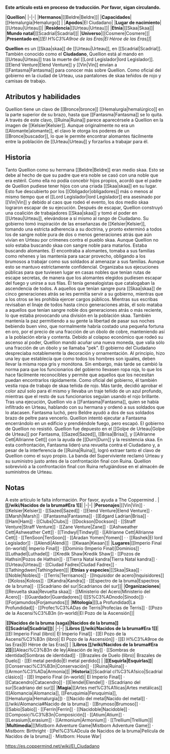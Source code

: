 **Este artículo está en proceso de traducción. Por favor, sigan circulando.**


|**Quellion**|
|-|-|
|**Hermanos**|[[Beldre\|Beldre]]|
|**Capacidades**|[[Hemalurgia\|Hemalurgo]] |
|**Apodos**|El Ciudadano|
|**Lugar de nacimiento**|[[Urteau\|Urteau]]|
|**Residencia**|[[Urteau\|Urteau]]|
|**Etnia**|[[Skaa\|Skaa]]|
|**Mundo natal**|[[Scadrial\|Scadrial]]|
|**Universo**|[[Cosmere\|Cosmere]]|
|**Presentado en**|*[[El H%C3%A9roe de las Eras\|El Héroe de las Eras]]*|

**Quellion** es un [[Skaa\|skaa]] de [[Urteau\|Urteau]], en [[Scadrial\|Scadrial]].
También conocido como el **Ciudadano**, Quellion está al mando en [[Urteau\|Urteau]] tras la muerte del [[Lord Legislador\|lord Legislador]]. [[Elend Venture\|Elend Venture]] y [[Vin\|Vin]] envían a [[Fantasma\|Fantasma]] para conocer más sobre Quellion. Como oficial del gobierno en la ciudad de Urteau, usa pantalones de skaa teñidos de rojo y camisas de trabajo.

## Atributos y habilidades
Quellion tiene un clavo de [[Bronce\|bronce]] [[Hemalurgia\|hemalúrgico]] en la parte superior de su brazo, hasta que [[Fantasma\|Fantasma]] se lo quita. A través de este clavo, [[Ruina\|Ruina]] parece aparecérsele a Quellion en la imagen de [[Kelsier\|Kelsier]]. Aunque originalmente no era un [[Alomante\|alomante]], el clavo le otorga los poderes de un [[Bronce\|buscador]], lo que le permite encontrar alomantes fácilmente entre la población de [[Urteau\|Urteau]] y forzarlos a trabajar para él.

## Historia
Tanto Quellion como su hermana [[Beldre\|Beldre]] eran medio skaa. Esto se debe al hecho de que su padre que era noble se casó con una noble que era estéril. Como ella no podía concebir hijos propios, acordó que el padre de Quellion pudiese tener hijos con una criada [[Skaa\|skaa]] en su lugar. Esto fue descubierto por los [[Obligador\|obligadores]] más o menos al mismo tiempo que el [[Lord Legislador\|lord Legislador]] era asesinado por [[Vin\|Vin]] y debido al caos que rodeó el evento, los dos medio skaa lograron escapar de su ejecución.
Después de escapar, Quellion construyó una coalición de trabajadores [[Skaa\|skaa]] y tomó el poder en [[Urteau\|Urteau]], elevándose a sí mismo al rango de Ciudadano. Su gobierno tomó inspiración de las enseñanzas de [[Kelsier\|Kelsier]], tomando una estricta adherencia a su doctrina, y pronto exterminó a todos los de sangre noble pura de dos o menos generaciones atrás que aún vivían en Urteau por crímenes contra el pueblo skaa.
Aunque Quellion no solo estaba buscando skaa con sangre noble para matarlos. Estaba buscando alomantes. Él encontraba a alomantes, tomaba a sus familias como rehenes y las mantenía para sacar provecho, obligando a los brumosos a trabajar como sus soldados al amenazar a sus familias. Aunque esto se mantuvo estrictamente confidencial. Organizaba sus ejecuciones públicas para que tuviesen lugar en casas nobles que tenían rutas de escape secretas, de manera que los alomantes elegidos pudiesen escapar del fuego y unirse a sus filas.
Él tenía genealogistas que catalogaban la ascendencia de todos. A aquellos que tenían sangre pura [[Skaa\|skaa]] de cinco generaciones atrás se les permitía servir a su gobierno, mientras que a los otros se les prohibía ejercer cargos públicos. Mientras sus escribas revisaban el linaje de todos hasta cinco generaciones atrás, él solo mataba a aquellos que tenían sangre noble dos generaciones atrás o más reciente, lo que estaba provocando una división en la población skaa.
También mantenía la paz permitiendo a su gente la libertad de pasar sus noches bebiendo buen vino, que normalmente habría costado una pequeña fortuna en oro, por el precio de una fracción de un óbolo de cobre, manteniendo así a la población ebria y contenta.
Debido al colapso económico que rodeó su ascenso al poder, Quellion mandó acuñar una nueva moneda, que valía sólo una fracción de un óbolo y se llamaba "pek".
El gobierno del Ciudadano despreciaba notablemente la decoración y ornamentación. Al principio, hizo una ley que establecía que como todos los hombres son iguales, deben llevar la misma ropa gris y monótona. Sin embargo, más tarde se cambió la norma para que los funcionarios del gobierno llevasen ropa roja, lo que los hace fácilmente reconocibles y permite que aquellos que los necesitan puedan encontrarlos rápidamente. Como oficial del gobierno, él también vestía ropa de trabajo de skaa teñida de rojo. Más tarde, decidió aprobar el color azul solo para él mismo y llevaba un traje teñido de un azul profundo, mientras que el resto de sus funcionarios seguían usando el rojo brillante.
Tras una ejecución, Quellion vio a [[Fantasma\|Fantasma]], quien se había infiltrado en Urteau, hablando con su hermana y ordenó a sus soldados que lo atacasen. Fantasma luchó, pero Beldre ayudó a dos de sus soldados brazo de peltre para vencerlo. Quellion intentó ejecutar a Fantasma encerrándolo en un edificio y prendiéndole fuego, pero escapó.
El gobierno de Quellion no resistió. Quellion fue depuesto en el [[Golpe de Urteau\|Golpe de Urteau]] por Fantasma, [[Sazed\|Sazed]], [[Brisa\|Brisa]], y [[Allrianne Cett\|Allrianne Cett]] con la ayuda de [[Durn\|Durn]] y la resistencia skaa. En esta confrontación, Fantasma lideró una revuelta contra el Ciudadano y, a pesar de la interferencia de [[Ruina\|Ruina]], logró extraer tanto el clavo de Quellion como el suyo propio. La banda del Superviviente reclamó Urteau y su suministro justo antes de la confrontación final con Ruina.
Quellion sobrevivió a la confrontación final con Ruina refugiándose en el almacén de suministros de Urteau.

## Notas

A este artículo le falta información. Por favor, ayuda a The Coppermind .
|**[[/wiki/Nacidos de la bruma#Era 1]]**|
|-|-|
|**Personajes**|[[Vin\|Vin]] · [[Kelsier\|Kelsier]] · [[Sazed\|Sazed]] · [[Elend Venture\|Elend Venture]] · [[Marsh\|Marsh]] · [[Fantasma\|Fantasma]] · [[Edgard Ladrian\|Brisa]] · [[Ham\|Ham]] · [[Clubs\|Clubs]] · [[Dockson\|Dockson]] · [[Straff Venture\|Straff Venture]] · [[Zane Venture\|Zane]] · [[Ashweather Cett\|Ashweather Cett]] · [[Tindwyl\|Tindwyl]] · [[Allrianne Cett\|Allrianne Cett]] · [[TenSoon\|TenSoon]] · [[Aradan Yomen\|Yomen]] ·  · [[Rashek\|El lord Legislador]] · [[Alendi\|Alendi]] · [[Kwaan\|Kwaan]]|
|**Lugares**|[[Imperio Final (in-world)\| Imperio Final]] · [[Dominio (Imperio Final)\|Dominios]] · [[Luthadel\|Luthadel]] · [[Kredik Shaw\|Kredik Shaw]] · [[Pozos de Hathsin\|Pozos de Hathsin]] · [[Tierra Natal kandra\|Tierra Natal kandra]] · [[Urteau\|Urteau]] · [[Ciudad Fadrex\|Ciudad Fadrex]] · [[Tathingdwen\|Tathingdwen]]|
|**Etnias y especies**|[[Skaa\|Skaa]] · [[Noble\|Nobles]] · [[Terris\|Terrisanos]] · [[Inquisidor de acero\|Inquisidores]] · [[Koloss\|Koloss]] · [[Kandra\|Kandra]] · [[Espectro de la bruma\|Espectros de la bruma]] · [[Scadriano del sur\|Scadrianos del sur]]|
|**Organizaciones**|[[Revuelta skaa\|Revuelta skaa]] · [[Ministerio del Acero\|Ministerio del Acero]] · [[Guardador\|Guardadores]] ([[S%C3%ADnodo\|Sínodo]]) · [[Forjamundos\|Forjamundos]]|
|**Mitología**|[[La Profundidad\|La Profundidad]] · [[Profec%C3%ADas de Terris\|Profecías de Terris]] · [[Pozo de la Ascensi%C3%B3n (in-world)\|El Pozo de la Ascensión]]|

|**[[Nacidos de la bruma (saga)\|Nacidos de la bruma]] ([[Scadrial\|Scadrial]])**|
|-|-|
|**Libros [[/wiki/Nacidos de la bruma#Era 1]]**|[[El Imperio Final (libro)\| El Imperio Final]] · [[El Pozo de la Ascensi%C3%B3n (libro)\| El Pozo de la Ascensión]] · [[El H%C3%A9roe de las Eras\|El Héroe de las Eras]] |
|**Libros [[/wiki/Nacidos de la bruma#Era 2]]**|[[Aleaci%C3%B3n de ley\|Aleación de ley]] · [[Sombras de identidad\|Sombras de identidad]] · [[Brazales de Duelo (libro)\| Brazales de Duelo]] · [[El metal perdido\|El metal perdido]]  |
|**[[Esquirla\|Esquirlas]]**|[[Conservaci%C3%B3n\|Conservación]] · [[Ruina\|Ruina]] · [[Armon%C3%ADa\|Armonía]]|
|**Historia**|[[Scadrial cl%C3%A1sico\|Scadrial clásico]] · [[El Imperio Final (in-world)\| El Imperio Final]] · [[Catacendro\|Catacendro]] · [[Elendel\|Elendel]] · [[Scadriano del sur\|Scadriano del sur]]|
|**Magia**|[[Artes met%C3%A1licas\|Artes metálicas]] ([[Alomancia\|Alomancia]], [[Feruquimia\|Feruquimia]], [[Hemalurgia\|Hemalurgia]]) · [[Nacido del metal\|Nacido del metal]] · [[/wiki/Alomancia#Nacido de la bruma]] · [[Brumoso\|Brumoso]] · [[Sabio\|Sabio]] · [[Ferrin\|Ferrin]] · [[Nacidoble\|Nacidoble]] · [[Composici%C3%B3n\|Composición]] · [[Atium\|Atium]] · [[Lerasium\|Lerasium]] · [[Armonium\|Armonium]] · [[Trellium\|Trellium]]|
|**Multimedia**|[[Mistborn Adventure Game\|Mistborn Adventure Game‎‎]] · Mistborn: Birthright · [[Pel%C3%ADcula de Nacidos de la bruma\|Película de Nacidos de la bruma]] · Mistborn: House War|



https://es.coppermind.net/wiki/El_Ciudadano